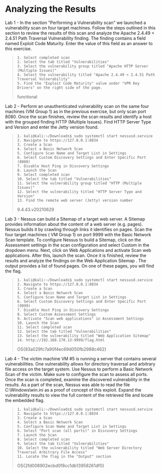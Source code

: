 # Analyzing the Results

Lab 1 - In the section "Performing a Vulnerability scan" we launched a vulnerability scan on four target machines. Follow the steps outlined in this section to review the results of this scan and analyze the Apache 2.4.49 < 2.4.51 Path Traversal Vulnerability finding. The finding contains a field named Exploit Code Maturity. Enter the value of this field as an answer to this exercise.
>``` shell
>1. Select completed scan
>2. Select the tab titled "Vulnerabilities"
>3. Select the vulnerability group titled "Apache HTTP Server (Multiple Issues)"
>4. Select the vulnerability titled "Apache 2.4.49 < 2.4.51 Path Traversal Vulnerability"
>5. Find the "Exploit Code Maturity" value under "VPR Key Drivers" on the right side of the page.
>```
>functional

Lab 2 - Perform an unauthenticated vulnerability scan on the same four machines (VM Group 1) as in the previous exercise, but only scan port 8080. Once the scan finishes, review the scan results and identify a host with the grouped finding HTTP (Multiple Issues). Find HTTP Server Type and Version and enter the Jetty version found.
>``` shell
>1. kali@kali:~/Downloads$ sudo systemctl start nessusd.service
>2. Navigate to https://127.0.0.1:8834
>3. Create a Scan
>4. Select a Basic Network Scan
>5. Configure Scan Name and Target List in Settings
>6. Select Custom Discovery Settings and Enter Specific Port (8080)
>7. Disable Host Ping in Discovery Settings
>8. Launch the Scan
>9. Select completed scan
>10. Select the tab titled "Vulnerabilities"
>11. Select the vulnerability group titled "HTTP (Multiple Issues)"
>12. Select the vulnerability titled "HTTP Server Type and Version"
>13. Find the remote web server (Jetty) version number
>```
>9.4.43.v20210629

Lab 3 - Nessus can build a Sitemap of a target web server. A Sitemap provides information about the content of a web server (e.g. pages). Nessus builds it by crawling through links it identifies on pages. Scan the four target machines ( VM Group 1) on port 9999 with the Basic Network Scan template. To configure Nessus to build a Sitemap, click on the Assessment settings in the scan configuration and select Custom in the dropdown menu. Next, click on Web Applications and activate Scan web applications. After this, launch the scan. Once it is finished, review the results and analyze the findings on the Web Application Sitemap . The output provides a list of found pages. On one of these pages, you will find the flag.
>``` shell
>1. kali@kali:~/Downloads$ sudo systemctl start nessusd.service
>2. Navigate to https://127.0.0.1:8834
>3. Create a Scan
>4. Select a Basic Network Scan
>5. Configure Scan Name and Target List in Settings
>6. Select Custom Discovery Settings and Enter Specific Port (9999)
>7. Disable Host Ping in Discovery Settings
>8. Select Custom Assessment Settings 
>9. Activate "Scan web applications" in Assessment Settings
>10. Launch the Scan
>11. Select completed scan
>12. Select the tab titled "Vulnerabilities"
>13. Select the vulnerability titled "Web Application Sitemap"
>14. http://192.168.170.13:9999/flag.html
>```
>OS{83a029fc7a90f4ec69d050fb2988c462}

Lab 4 - The victim machine VM #5 is running a server that contains several vulnerabilities. One vulnerability allows for directory traversal and arbitrary file access on the target system. Use Nessus to perform a Basic Network Scan of the victim. Make sure to configure the scan to assess all ports. Once the scan is completed, examine the discovered vulnerability in the results. As a part of the scan, Nessus was able to read the file C:\Windows\win.ini as a proof of concept of this exploit. Expand the vulnerability results to view the full content of the retrieved file and locate the embedded flag.
>``` shell
>1. kali@kali:~/Downloads$ sudo systemctl start nessusd.service
>2. Navigate to https://127.0.0.1:8834
>3. Create a Scan
>4. Select a Basic Network Scan
>5. Configure Scan Name and Target List in Settings
>6. Select "Port scan (all ports)" in Discovery Settings
>7. Launch the Scan
>8. Select completed scan
>9. Select the tab titled "Vulnerabilities"
>10. Select the vulnerability titled "Web Server Directory Traversal Arbitrary File Access"
>11. Locate the flag in the "Output" section
>```
>OS{2fd008902ecbd0f8cc1db13958261df0}
